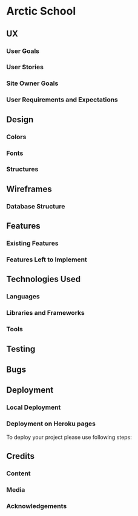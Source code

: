 # Arctic School

## UX

### User Goals

### User Stories

### Site Owner Goals

### User Requirements and Expectations

## Design

### Colors

### Fonts

### Structures

## Wireframes

### Database Structure

## Features

### Existing Features

### Features Left to Implement

## Technologies Used

### Languages

### Libraries and Frameworks

### Tools

## Testing

## Bugs

## Deployment

### Local Deployment

### Deployment on Heroku pages
To deploy your project please use following steps:

## Credits

### Content

### Media

### Acknowledgements
